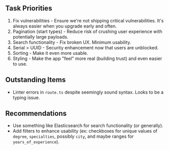 ## Task Priorities

1. Fix vulnerabilities - Ensure we're not shipping critical vulnerabilities. It's always easier when you upgrade early and often.
2. Pagination (start types) - Reduce risk of crushing user experience with potentially large payloads.
3. Search functionality - Fix broken UX. Minimum usability.
4. Serial > UUID - Security enhancement now that users are unblocked.
5. Sorting - Make it even more usable.
6. Styling - Make the app "feel" more real (building trust) and even easier to use.

## Outstanding Items

- Linter errors in `route.ts` despite seemingly sound syntax. Looks to be a typing issue.

## Recommendations

- Use something like Elasticsearch for search functionality (or generally).
- Add filters to enhance usability (ex: checkboxes for unique values of `degree`, `specialties`, possibly `city`, and maybe ranges for `years_of_experience`).
